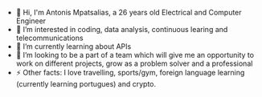 - 👋 Hi, I'm Antonis Mpatsalias, a 26 years old Electrical and Computer Engineer
- 👀 I’m interested in coding, data analysis, continuous learing and telecommunications
- 🌱 I’m currently learning about APIs 
- 💞️ I’m looking to be a part of a team which will give me an opportunity to work on different projects, grow as a problem solver and a professional 
- ⚡ Other facts: I love travelling, sports/gym, foreign language learning (currently learning portugues) and crypto.

<!---
antonismpats/antonismpats is a ✨ special ✨ repository because its `README.md` (this file) appears on your GitHub profile.
You can click the Preview link to take a look at your changes.
--->
